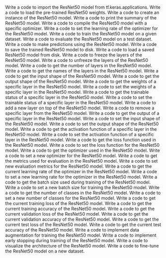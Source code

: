 Write a code to import the ResNet50 model from tf.keras.applications.
Write a code to load the pre-trained ResNet50 weights.
Write a code to create an instance of the ResNet50 model.
Write a code to print the summary of the ResNet50 model.
Write a code to compile the ResNet50 model with a specific optimizer.
Write a code to set the learning rate of the optimizer for the ResNet50 model.
Write a code to train the ResNet50 model on a given dataset.
Write a code to evaluate the ResNet50 model on a test dataset.
Write a code to make predictions using the ResNet50 model.
Write a code to save the trained ResNet50 model to disk.
Write a code to load a saved ResNet50 model from disk.
Write a code to freeze the layers of the ResNet50 model.
Write a code to unfreeze the layers of the ResNet50 model.
Write a code to get the number of layers in the ResNet50 model.
Write a code to get the names of the layers in the ResNet50 model.
Write a code to get the input shape of the ResNet50 model.
Write a code to get the output shape of the ResNet50 model.
Write a code to get the weights of a specific layer in the ResNet50 model.
Write a code to set the weights of a specific layer in the ResNet50 model.
Write a code to get the trainable status of a specific layer in the ResNet50 model.
Write a code to set the trainable status of a specific layer in the ResNet50 model.
Write a code to add a new layer on top of the ResNet50 model.
Write a code to remove a specific layer from the ResNet50 model.
Write a code to get the output of a specific layer in the ResNet50 model.
Write a code to set the input shape of the ResNet50 model.
Write a code to set the output shape of the ResNet50 model.
Write a code to get the activation function of a specific layer in the ResNet50 model.
Write a code to set the activation function of a specific layer in the ResNet50 model.
Write a code to get the loss function used in the ResNet50 model.
Write a code to set the loss function for the ResNet50 model.
Write a code to get the optimizer used in the ResNet50 model.
Write a code to set a new optimizer for the ResNet50 model.
Write a code to get the metrics used for evaluation in the ResNet50 model.
Write a code to set new evaluation metrics for the ResNet50 model.
Write a code to get the current learning rate of the optimizer in the ResNet50 model.
Write a code to set a new learning rate for the optimizer in the ResNet50 model.
Write a code to get the batch size used during training of the ResNet50 model.
Write a code to set a new batch size for training the ResNet50 model.
Write a code to get the number of classes in the ResNet50 model.
Write a code to set a new number of classes for the ResNet50 model.
Write a code to get the current training loss of the ResNet50 model.
Write a code to get the current training accuracy of the ResNet50 model.
Write a code to get the current validation loss of the ResNet50 model.
Write a code to get the current validation accuracy of the ResNet50 model.
Write a code to get the current test loss of the ResNet50 model.
Write a code to get the current test accuracy of the ResNet50 model.
Write a code to implement data augmentation for training the ResNet50 model.
Write a code to implement early stopping during training of the ResNet50 model.
Write a code to visualize the architecture of the ResNet50 model.
Write a code to fine-tune the ResNet50 model on a new dataset.